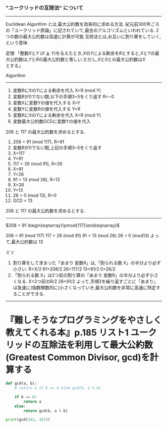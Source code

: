 ### "ユークリッドの互除法" について
<!-- ブルーバックス量子コンピュータについて&「アルゴリズム」のキホンを参考にした -->
***
Euclidean Algorithm とは,最大公約数を効率的に求める方法.
紀元前300年ごろの「ユークリッド原論」に記されていて,最古のアルゴリズムといわれている.
2つの数の最大公約数は高速に計算が可能
互除法とは,お互いに割り算をしていく,という意味

定理
「整数$X$と$Y$ ($X\geqq Y$)を与えたとき,$X$の$Y$による剰余を$R$とすると,$X$と$Y$の最大公約数は,$Y$と$R$の最大公約数と等しい.ただし,$X$と$0$との最大公約数は$X$とする」

Algorithm
***
1. 変数RにXのYによる剰余を代入 X=R (mod Y)
2. 変数Rが0でない間,以下の手順3~5をくり返す R=¬0
3. 変数Xに変数Yの値を代入する X=Y
4. 変数Yに変数Rの値を代入する Y=R
5. 変数RにXのYによる剰余を代入 X=R (mod Y)
6. 変数最大公約数GCDに変数Yの値を代入

$208$ と $117$ の最大公約数を求めるとする.
1. 208 = 91 (mod 117), R=91
2. 変数Rが0でない間,上記の手順3~5をくり返す
3. X=117
4. Y=91
5. 117 = 26 (mod 91), R=26
6. X=91
4. Y=26
5. 91 = 13 (mod 26), R=13
6. X=26
4. Y=13
5. 26 = 0 (mod 13), R=0
6. GCD = 13

<!--
1. 小さい方の数で大きい方の数を割り,「あまり」を求める.
$X$の$Y$による剰余を$R$とする X=R (mod Y)
(変数RにX÷Yのあまりを代入と同じ)

2. 今求めた「あまり」で, 先ほど割るのに使った数を割り,「あまり」を求める.
$Y$の今求めた変数$R$による剰余を$R$とする Y=R (mod R)

3. 2を「あまり」が $0$ になるまでくり返す.
2を変数Rが$0$ になるまでloop
2. 変数Rが0でない間,以下の手順3~5をくり返す ということは,2と3~5は同じ??

4. 最後に求めた「あまり」が,最大公約数である.
最後に求めた変数R(R=¬0 Y=R)がGCDである.
変数GCDに変数Y(最後に求めた変数R)の値を代入
-->

<!--
1. 小さい方の数で大きい方の数を割り,「あまり」を求める.
2. 今求めた「あまり」で, 先ほど割るのに使った数を割り,「あまり」を求める.
3. 2を「あまり」が $0$ になるまでくり返す.
4. 最後に求めた「あまり」が,最大公約数である.
-->

$208$ と $117$ の最大公約数を求めるとする.
***
$208 = 91 \begin{eqnarray}\pmod{117}\end{eqnarray}$

208 = 91 (mod 117)
117 = 26 (mod 91)
91 = 13 (mod 26)
26 = 0 (mod13)
よって,最大公約数は 13

ミソ
1. 割り算をして求まった「あまり 変数R」は,「割られる数 X」の半分より必ず小さい. R<X/2
91<208/2 26>117/2 13<91/2 0>26/2
1. 「割られる数 X」は2つ前の割り算の「あまり 変数R」の半分より必ず小さくなる. X<2つ前のR/2
26<91/2
よって,手順2を繰り返すごとに「あまり」は急速に(指数関数的に)小さくなっていき,最大公約数を非常に高速に特定することができる.

***
# 『難しそうなプログラミングをやさしく教えてくれる本』p.185 リスト1 ユークリッドの互除法を利用して最大公約数(Greatest Common Divisor, gcd)を計算する


```python
def gcd(a, b):
    # return a if b == 0 else gcd(b, a % b)

    if b == 0:
        return a
    else:
        return gcd(b, a % b)

print(gcd(342, 162))
```
